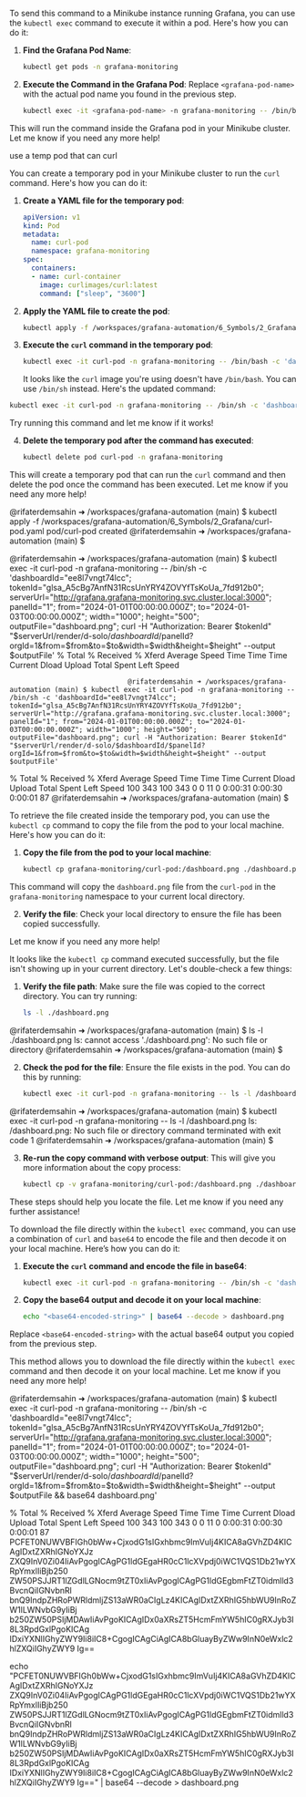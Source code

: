 To send this command to a Minikube instance running Grafana, you can use the `kubectl exec` command to execute it within a pod. Here's how you can do it:

1. **Find the Grafana Pod Name**:
   ```bash
   kubectl get pods -n grafana-monitoring
   ```

2. **Execute the Command in the Grafana Pod**:
   Replace `<grafana-pod-name>` with the actual pod name you found in the previous step.
   ```bash
   kubectl exec -it <grafana-pod-name> -n grafana-monitoring -- /bin/bash -c 'dashboardId="ee8l7vngt74lcc"; tokenId="glsa_A5cBg7AnfN31RcsUnYRY4ZOVYfTsKoUa_7fd912b0"; serverUrl="http://grafana.grafana-monitoring.svc.cluster.local:3000"; panelId="1"; from="2024-01-01T00:00:00.000Z"; to="2024-01-03T00:00:00.000Z"; width="1000"; height="500"; outputFile="dashboard.png"; curl -H "Authorization: Bearer $tokenId" "$serverUrl/render/d-solo/$dashboardId/$panelId?orgId=1&from=$from&to=$to&width=$width&height=$height" --output $outputFile'
   ```

This will run the command inside the Grafana pod in your Minikube cluster. Let me know if you need any more help!

use a temp pod that can curl


You can create a temporary pod in your Minikube cluster to run the `curl` command. Here's how you can do it:

1. **Create a YAML file for the temporary pod**:
   ```yaml
   apiVersion: v1
   kind: Pod
   metadata:
     name: curl-pod
     namespace: grafana-monitoring
   spec:
     containers:
     - name: curl-container
       image: curlimages/curl:latest
       command: ["sleep", "3600"]
   ```

2. **Apply the YAML file to create the pod**:
   ```bash
   kubectl apply -f /workspaces/grafana-automation/6_Symbols/2_Grafana/curl-pod.yaml -n grafana-monitoring
   ```

3. **Execute the `curl` command in the temporary pod**:
   ```bash
   kubectl exec -it curl-pod -n grafana-monitoring -- /bin/bash -c 'dashboardId="ee8l7vngt74lcc"; tokenId="glsa_A5cBg7AnfN31RcsUnYRY4ZOVYfTsKoUa_7fd912b0"; serverUrl="http://grafana.grafana-monitoring.svc.cluster.local:3000"; panelId="1"; from="2024-01-01T00:00:00.000Z"; to="2024-01-03T00:00:00.000Z"; width="1000"; height="500"; outputFile="dashboard.png"; curl -H "Authorization: Bearer $tokenId" "$serverUrl/render/d-solo/$dashboardId/$panelId?orgId=1&from=$from&to=$to&width=$width&height=$height" --output $outputFile'
   ```

   It looks like the `curl` image you're using doesn't have `/bin/bash`. You can use `/bin/sh` instead. Here's the updated command:

```bash
kubectl exec -it curl-pod -n grafana-monitoring -- /bin/sh -c 'dashboardId="ee8l7vngt74lcc"; tokenId="glsa_A5cBg7AnfN31RcsUnYRY4ZOVYfTsKoUa_7fd912b0"; serverUrl="http://grafana.grafana-monitoring.svc.cluster.local:3000"; panelId="1"; from="2024-01-01T00:00:00.000Z"; to="2024-01-03T00:00:00.000Z"; width="1000"; height="500"; outputFile="dashboard.png"; curl -H "Authorization: Bearer $tokenId" "$serverUrl/render/d-solo/$dashboardId/$panelId?orgId=1&from=$from&to=$to&width=$width&height=$height" --output $outputFile'
```

Try running this command and let me know if it works!

4. **Delete the temporary pod after the command has executed**:
   ```bash
   kubectl delete pod curl-pod -n grafana-monitoring
   ```

This will create a temporary pod that can run the `curl` command and then delete the pod once the command has been executed. Let me know if you need any more help!

@rifaterdemsahin ➜ /workspaces/grafana-automation (main) $ kubectl apply -f /workspaces/grafana-automation/6_Symbols/2_Grafana/curl-pod.yaml
pod/curl-pod created
@rifaterdemsahin ➜ /workspaces/grafana-automation (main) $ 

@rifaterdemsahin ➜ /workspaces/grafana-automation (main) $ kubectl exec -it curl-pod -n grafana-monitoring -- /bin/sh -c 'dashboardId="ee8l7vngt74lcc"; tokenId="glsa_A5cBg7AnfN31RcsUnYRY4ZOVYfTsKoUa_7fd912b0"; serverUrl="http://grafana.grafana-monitoring.svc.cluster.local:3000"; panelId="1"; from="2024-01-01T00:00:00.000Z"; to="2024-01-03T00:00:00.000Z"; width="1000"; height="500"; outputFile="dashboard.png"; curl -H "Authorization: Bearer $tokenId" "$serverUrl/render/d-solo/$dashboardId/$panelId?orgId=1&from=$from&to=$to&width=$width&height=$height" --output $outputFile'
  % Total    % Received % Xferd  Average Speed   Time    Time     Time  Current
                                 Dload  Upload   Total   Spent    Left  Speed

                                 @rifaterdemsahin ➜ /workspaces/grafana-automation (main) $ kubectl exec -it curl-pod -n grafana-monitoring -- /bin/sh -c 'dashboardId="ee8l7vngt74lcc"; tokenId="glsa_A5cBg7AnfN31RcsUnYRY4ZOVYfTsKoUa_7fd912b0"; serverUrl="http://grafana.grafana-monitoring.svc.cluster.local:3000"; panelId="1"; from="2024-01-01T00:00:00.000Z"; to="2024-01-03T00:00:00.000Z"; width="1000"; height="500"; outputFile="dashboard.png"; curl -H "Authorization: Bearer $tokenId" "$serverUrl/render/d-solo/$dashboardId/$panelId?orgId=1&from=$from&to=$to&width=$width&height=$height" --output $outputFile'
  % Total    % Received % Xferd  Average Speed   Time    Time     Time  Current
                                 Dload  Upload   Total   Spent    Left  Speed
100   343  100   343    0     0     11      0  0:00:31  0:00:30  0:00:01    87
@rifaterdemsahin ➜ /workspaces/grafana-automation (main) $ 

To retrieve the file created inside the temporary pod, you can use the `kubectl cp` command to copy the file from the pod to your local machine. Here's how you can do it:

1. **Copy the file from the pod to your local machine**:
   ```bash
   kubectl cp grafana-monitoring/curl-pod:/dashboard.png ./dashboard.png
   ```

This command will copy the `dashboard.png` file from the `curl-pod` in the `grafana-monitoring` namespace to your current local directory.

2. **Verify the file**:
   Check your local directory to ensure the file has been copied successfully.

Let me know if you need any more help!

It looks like the `kubectl cp` command executed successfully, but the file isn't showing up in your current directory. Let's double-check a few things:

1. **Verify the file path**:
   Make sure the file was copied to the correct directory. You can try running:
   ```bash
   ls -l ./dashboard.png
   ```
@rifaterdemsahin ➜ /workspaces/grafana-automation (main) $ ls -l ./dashboard.png
ls: cannot access './dashboard.png': No such file or directory
@rifaterdemsahin ➜ /workspaces/grafana-automation (main) $ 

2. **Check the pod for the file**:
   Ensure the file exists in the pod. You can do this by running:
   ```bash
   kubectl exec -it curl-pod -n grafana-monitoring -- ls -l /dashboard.png
   ```

@rifaterdemsahin ➜ /workspaces/grafana-automation (main) $ kubectl exec -it curl-pod -n grafana-monitoring -- ls -l /dashboard.png
ls: /dashboard.png: No such file or directory
command terminated with exit code 1
@rifaterdemsahin ➜ /workspaces/grafana-automation (main) $ 

3. **Re-run the copy command with verbose output**:
   This will give you more information about the copy process:
   ```bash
   kubectl cp -v grafana-monitoring/curl-pod:/dashboard.png ./dashboard.png
   ```

These steps should help you locate the file. Let me know if you need any further assistance!

To download the file directly within the `kubectl exec` command, you can use a combination of `curl` and `base64` to encode the file and then decode it on your local machine. Here’s how you can do it:

1. **Execute the `curl` command and encode the file in base64**:
   ```bash
   kubectl exec -it curl-pod -n grafana-monitoring -- /bin/sh -c 'dashboardId="ee8l7vngt74lcc"; tokenId="glsa_A5cBg7AnfN31RcsUnYRY4ZOVYfTsKoUa_7fd912b0"; serverUrl="http://grafana.grafana-monitoring.svc.cluster.local:3000"; panelId="1"; from="2024-01-01T00:00:00.000Z"; to="2024-01-03T00:00:00.000Z"; width="1000"; height="500"; outputFile="dashboard.png"; curl -H "Authorization: Bearer $tokenId" "$serverUrl/render/d-solo/$dashboardId/$panelId?orgId=1&from=$from&to=$to&width=$width&height=$height" --output $outputFile && base64 dashboard.png'
   ```

2. **Copy the base64 output and decode it on your local machine**:
   ```bash
   echo "<base64-encoded-string>" | base64 --decode > dashboard.png
   ```

Replace `<base64-encoded-string>` with the actual base64 output you copied from the previous step.

This method allows you to download the file directly within the `kubectl exec` command and then decode it on your local machine. Let me know if you need any more help!

@rifaterdemsahin ➜ /workspaces/grafana-automation (main) $ kubectl exec -it curl-pod -n grafana-monitoring -- /bin/sh -c 'dashboardId="ee8l7vngt74lcc"; tokenId="glsa_A5cBg7AnfN31RcsUnYRY4ZOVYfTsKoUa_7fd912b0"; serverUrl="http://grafana.grafana-monitoring.svc.cluster.local:3000"; panelId="1"; from="2024-01-01T00:00:00.000Z"; to="2024-01-03T00:00:00.000Z"; width="1000"; height="500"; outputFile="dashboard.png"; curl -H "Authorization: Bearer $tokenId" "$serverUrl/render/d-solo/$dashboardId/$panelId?orgId=1&from=$from&to=$to&width=$width&height=$height" --output $outputFile && base64 dashboard.png'


  % Total    % Received % Xferd  Average Speed   Time    Time     Time  Current
                                 Dload  Upload   Total   Spent    Left  Speed
100   343  100   343    0     0     11      0  0:00:31  0:00:30  0:00:01    87
PCFET0NUWVBFIGh0bWw+CjxodG1sIGxhbmc9ImVuIj4KICA8aGVhZD4KICAgIDxtZXRhIGNoYXJz
ZXQ9InV0Zi04IiAvPgogICAgPG1ldGEgaHR0cC1lcXVpdj0iWC1VQS1Db21wYXRpYmxlIiBjb250
ZW50PSJJRT1lZGdlLGNocm9tZT0xIiAvPgogICAgPG1ldGEgbmFtZT0idmlld3BvcnQiIGNvbnRl
bnQ9IndpZHRoPWRldmljZS13aWR0aCIgLz4KICAgIDxtZXRhIG5hbWU9InRoZW1lLWNvbG9yIiBj
b250ZW50PSIjMDAwIiAvPgoKICAgIDx0aXRsZT5HcmFmYW5hIC0gRXJyb3I8L3RpdGxlPgoKICAg
IDxiYXNlIGhyZWY9Ii8iIC8+CgogICAgCiAgICA8bGluayByZWw9InN0eWxlc2hlZXQiIGhyZWY9
Ig==


echo "PCFET0NUWVBFIGh0bWw+CjxodG1sIGxhbmc9ImVuIj4KICA8aGVhZD4KICAgIDxtZXRhIGNoYXJz
ZXQ9InV0Zi04IiAvPgogICAgPG1ldGEgaHR0cC1lcXVpdj0iWC1VQS1Db21wYXRpYmxlIiBjb250
ZW50PSJJRT1lZGdlLGNocm9tZT0xIiAvPgogICAgPG1ldGEgbmFtZT0idmlld3BvcnQiIGNvbnRl
bnQ9IndpZHRoPWRldmljZS13aWR0aCIgLz4KICAgIDxtZXRhIG5hbWU9InRoZW1lLWNvbG9yIiBj
b250ZW50PSIjMDAwIiAvPgoKICAgIDx0aXRsZT5HcmFmYW5hIC0gRXJyb3I8L3RpdGxlPgoKICAg
IDxiYXNlIGhyZWY9Ii8iIC8+CgogICAgCiAgICA8bGluayByZWw9InN0eWxlc2hlZXQiIGhyZWY9
Ig==" | base64 --decode > dashboard.png
